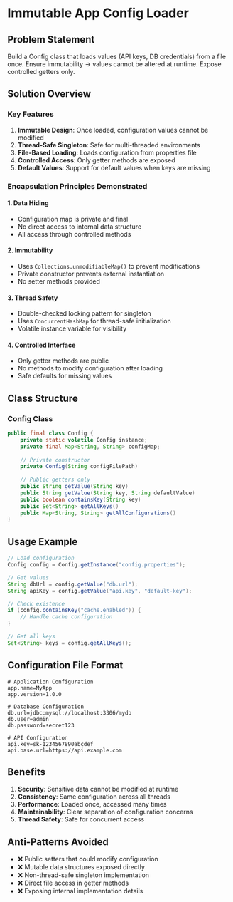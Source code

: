 # Immutable App Config Loader

## Problem Statement
Build a Config class that loads values (API keys, DB credentials) from a file once. Ensure immutability → values cannot be altered at runtime. Expose controlled getters only.

## Solution Overview

### Key Features
1. **Immutable Design**: Once loaded, configuration values cannot be modified
2. **Thread-Safe Singleton**: Safe for multi-threaded environments
3. **File-Based Loading**: Loads configuration from properties file
4. **Controlled Access**: Only getter methods are exposed
5. **Default Values**: Support for default values when keys are missing

### Encapsulation Principles Demonstrated

#### 1. Data Hiding
- Configuration map is private and final
- No direct access to internal data structure
- All access through controlled methods

#### 2. Immutability
- Uses `Collections.unmodifiableMap()` to prevent modifications
- Private constructor prevents external instantiation
- No setter methods provided

#### 3. Thread Safety
- Double-checked locking pattern for singleton
- Uses `ConcurrentHashMap` for thread-safe initialization
- Volatile instance variable for visibility

#### 4. Controlled Interface
- Only getter methods are public
- No methods to modify configuration after loading
- Safe defaults for missing values

## Class Structure

### Config Class
```java
public final class Config {
    private static volatile Config instance;
    private final Map<String, String> configMap;
    
    // Private constructor
    private Config(String configFilePath)
    
    // Public getters only
    public String getValue(String key)
    public String getValue(String key, String defaultValue)
    public boolean containsKey(String key)
    public Set<String> getAllKeys()
    public Map<String, String> getAllConfigurations()
}
```

## Usage Example

```java
// Load configuration
Config config = Config.getInstance("config.properties");

// Get values
String dbUrl = config.getValue("db.url");
String apiKey = config.getValue("api.key", "default-key");

// Check existence
if (config.containsKey("cache.enabled")) {
    // Handle cache configuration
}

// Get all keys
Set<String> keys = config.getAllKeys();
```

## Configuration File Format

```
# Application Configuration
app.name=MyApp
app.version=1.0.0

# Database Configuration
db.url=jdbc:mysql://localhost:3306/mydb
db.user=admin
db.password=secret123

# API Configuration
api.key=sk-1234567890abcdef
api.base.url=https://api.example.com
```

## Benefits

1. **Security**: Sensitive data cannot be modified at runtime
2. **Consistency**: Same configuration across all threads
3. **Performance**: Loaded once, accessed many times
4. **Maintainability**: Clear separation of configuration concerns
5. **Thread Safety**: Safe for concurrent access

## Anti-Patterns Avoided

- ❌ Public setters that could modify configuration
- ❌ Mutable data structures exposed directly
- ❌ Non-thread-safe singleton implementation
- ❌ Direct file access in getter methods
- ❌ Exposing internal implementation details
